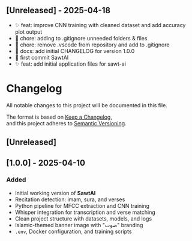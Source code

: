 ## [Unreleased] - 2025-04-18


- ✨ feat: improve CNN training with cleaned dataset and add accuracy plot output
- 🔧 chore: adding to .gitignore unneeded folders & files
- 🔧 chore: remove .vscode from repository and add to .gitignore
- 📝 docs: add initial CHANGELOG for version 1.0.0
- 🔸 first commit SawtAI
- ✨ feat: add initial application files for sawt-ai

# Changelog

All notable changes to this project will be documented in this file.

The format is based on [Keep a Changelog](https://keepachangelog.com/en/1.0.0/),  
and this project adheres to [Semantic Versioning](https://semver.org/).

## [Unreleased]

## [1.0.0] - 2025-04-10
### Added
- Initial working version of **SawtAI**
- Recitation detection: imam, sura, and verses
- Python pipeline for MFCC extraction and CNN training
- Whisper integration for transcription and verse matching
- Clean project structure with datasets, models, and logs
- Islamic-themed banner image with "صوت" branding
- `.env`, Docker configuration, and training scripts
